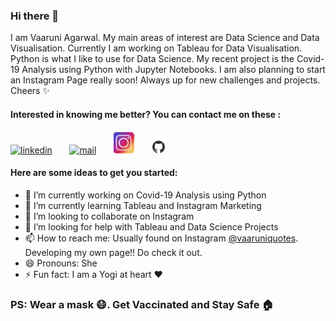### Hi there 👋


I am Vaaruni Agarwal. My main areas of interest are Data Science and Data Visualisation. Currently I am working on Tableau for Data Visualisation. Python is what I like to use for Data Science. My recent project is the Covid-19 Analysis using Python with Jupyter Notebooks. I am also planning to start an Instagram Page really soon! Always up for new challenges and projects. Cheers ✨

#### Interested in knowing me better? You can contact me on these : 

[![linkedin](https://github.com/arpit-dwivedi/arpit-dwivedi.github.io/blob/master/assets/img/Webp.net-resizeimage.png)](https://www.linkedin.com/in/vaaru)&nbsp;&nbsp;&nbsp;&nbsp;&nbsp;&nbsp;&nbsp;[![mail](https://github.com/arpit-dwivedi/arpit-dwivedi/blob/master/m1.png)](mailto:ashalu811@gmail.com)&nbsp;&nbsp;&nbsp;&nbsp;&nbsp;&nbsp;&nbsp;[![instagram](https://github.com/agarwalvaaruni/demo/blob/master/indta.jpg)](https://www.instagram.com/vaaruniquotes/)&nbsp;&nbsp;&nbsp;&nbsp;&nbsp;&nbsp;&nbsp;[![github](https://github.com/agarwalvaaruni/demo/blob/master/git.png)](https://github.com/agarwalvaaruni)


#### Here are some ideas to get you started:

- 🔭 I’m currently working on Covid-19 Analysis using Python
- 🌱 I’m currently learning Tableau and Instagram Marketing
- 👯 I’m looking to collaborate on Instagram
- 🤔 I’m looking for help with Tableau and Data Science Projects
- 📫 How to reach me: Usually found on Instagram [@vaaruniquotes](https://www.instagram.com/vaaruniquotes/). Developing my own page!! Do check it out.
- 😄 Pronouns: She
- ⚡ Fun fact: I am a Yogi at heart ❤️


### PS: Wear a mask 😷. Get Vaccinated and Stay Safe 🏠

